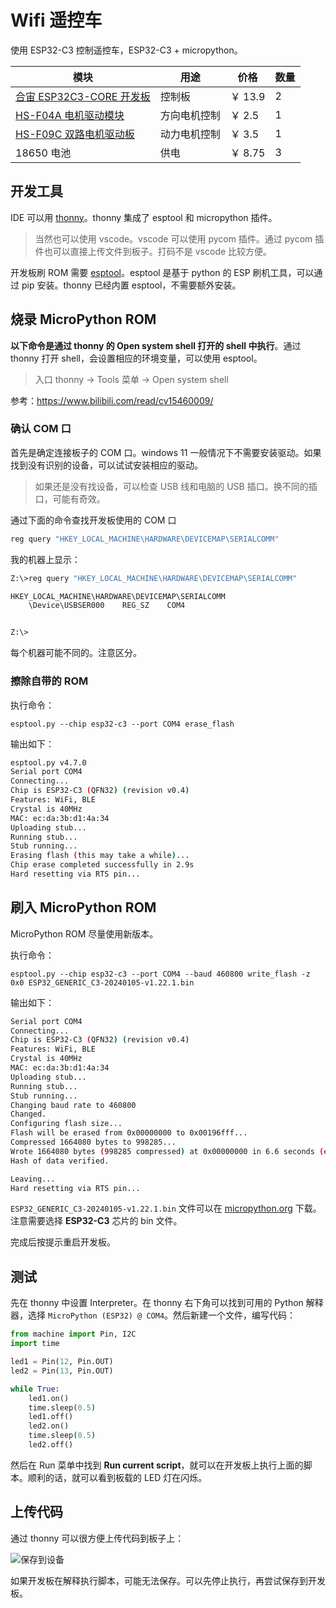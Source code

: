 # Wifi 遥控车

使用 ESP32-C3 控制遥控车，ESP32-C3 + micropython。

| 模块                                     | 用途         | 价格    | 数量 |
| ---------------------------------------- | ------------ | ------- | ---- |
| [合宙 ESP32C3-CORE 开发板][ESP32C3-CORE] | 控制板       | ￥ 13.9 | 2    |
| [HS-F04A 电机驱动模块][HS-F04A]          | 方向电机控制 | ￥ 2.5  | 1    |
| [HS-F09C 双路电机驱动板][HS-F09C]        | 动力电机控制 | ￥ 3.5  | 1    |
| 18650 电池                               | 供电         | ￥ 8.75 | 3    |

[ESP32C3-CORE]: https://wiki.luatos.com/chips/esp32c3/board.html
[HS-F04A]: http://www.hellostem.cn/?chuanganqipeijiandeng/hs_f04adianjiqudongmokuai.html
[HS-F09C]: http://www.hellostem.cn/?chuanganqipeijiandeng/s_f09abshuangludianjiqudongban.html

## 开发工具

IDE 可以用 [thonny](https://github.com/thonny/thonny/releases/tag/v4.1.4)。thonny 集成了 esptool 和 micropython 插件。

> 当然也可以使用 vscode。vscode 可以使用 pycom 插件。通过 pycom 插件也可以直接上传文件到板子。打码不是 vscode 比较方便。

开发板刷 ROM 需要 [esptool](https://pypi.org/project/esptool/)。esptool 是基于 python 的 ESP 刷机工具，可以通过 pip 安装。thonny 已经内置 esptool，不需要额外安装。

## 烧录 MicroPython ROM

**以下命令是通过 thonny 的 Open system shell 打开的 shell 中执行**。通过 thonny 打开 shell，会设置相应的环境变量，可以使用 esptool。

> 入口 thonny -> Tools 菜单 -> Open system shell

参考：https://www.bilibili.com/read/cv15460009/

### 确认 COM 口

首先是确定连接板子的 COM 口。windows 11 一般情况下不需要安装驱动。如果找到没有识别的设备，可以试试安装相应的驱动。

> 如果还是没有找设备，可以检查 USB 线和电脑的 USB 插口。换不同的插口，可能有奇效。

通过下面的命令查找开发板使用的 COM 口

```sh
reg query "HKEY_LOCAL_MACHINE\HARDWARE\DEVICEMAP\SERIALCOMM"
```

我的机器上显示：

```sh
Z:\>reg query "HKEY_LOCAL_MACHINE\HARDWARE\DEVICEMAP\SERIALCOMM"

HKEY_LOCAL_MACHINE\HARDWARE\DEVICEMAP\SERIALCOMM
    \Device\USBSER000    REG_SZ    COM4


Z:\>
```

每个机器可能不同的。注意区分。

### 擦除自带的 ROM

执行命令：

```
esptool.py --chip esp32-c3 --port COM4 erase_flash
```

输出如下：

```sh
esptool.py v4.7.0
Serial port COM4
Connecting...
Chip is ESP32-C3 (QFN32) (revision v0.4)
Features: WiFi, BLE
Crystal is 40MHz
MAC: ec:da:3b:d1:4a:34
Uploading stub...
Running stub...
Stub running...
Erasing flash (this may take a while)...
Chip erase completed successfully in 2.9s
Hard resetting via RTS pin...
```

## 刷入 MicroPython ROM

MicroPython ROM 尽量使用新版本。

执行命令：

```
esptool.py --chip esp32-c3 --port COM4 --baud 460800 write_flash -z 0x0 ESP32_GENERIC_C3-20240105-v1.22.1.bin
```

输出如下：

```sh
Serial port COM4
Connecting...
Chip is ESP32-C3 (QFN32) (revision v0.4)
Features: WiFi, BLE
Crystal is 40MHz
MAC: ec:da:3b:d1:4a:34
Uploading stub...
Running stub...
Stub running...
Changing baud rate to 460800
Changed.
Configuring flash size...
Flash will be erased from 0x00000000 to 0x00196fff...
Compressed 1664080 bytes to 998285...
Wrote 1664080 bytes (998285 compressed) at 0x00000000 in 6.6 seconds (effective 2011.8 kbit/s)...
Hash of data verified.

Leaving...
Hard resetting via RTS pin...
```

`ESP32_GENERIC_C3-20240105-v1.22.1.bin` 文件可以在 [micropython.org](https://micropython.org/download/ESP32_GENERIC_C3/) 下载。注意需要选择 **ESP32-C3** 芯片的 bin 文件。

完成后按提示重启开发板。

## 测试

先在 thonny 中设置 Interpreter。在 thonny 右下角可以找到可用的 Python 解释器，选择 `MicroPython (ESP32) @ COM4`。然后新建一个文件，编写代码：

```py
from machine import Pin, I2C
import time

led1 = Pin(12, Pin.OUT)
led2 = Pin(13, Pin.OUT)

while True:
    led1.on()
    time.sleep(0.5)
    led1.off()
    led2.on()
    time.sleep(0.5)
    led2.off()
```

然后在 Run 菜单中找到 **Run current script**，就可以在开发板上执行上面的脚本。顺利的话，就可以看到板载的 LED 灯在闪烁。

## 上传代码

通过 thonny 可以很方便上传代码到板子上：

![保存到设备](assets/upload_to_device.png)

如果开发板在解释执行脚本，可能无法保存。可以先停止执行，再尝试保存到开发板。

